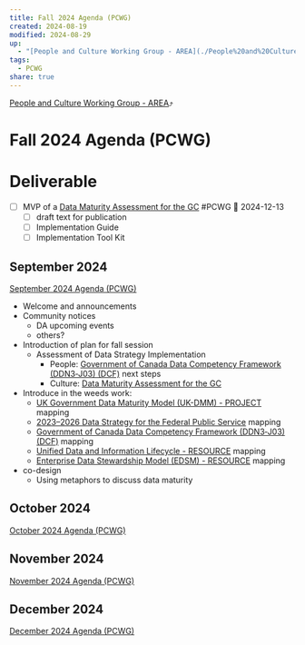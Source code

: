 ```yaml
---
title: Fall 2024 Agenda (PCWG)
created: 2024-08-19
modified: 2024-08-29
up:
  - "[People and Culture Working Group - AREA](./People%20and%20Culture%20Working%20Group%20-%20AREA.md)"
tags:
  - PCWG
share: true
---
```

[People and Culture Working Group - AREA](./People%20and%20Culture%20Working%20Group%20-%20AREA.md)⤴️
# Fall 2024 Agenda (PCWG)

# Deliverable
- [ ] MVP of a [Data Maturity Assessment for the GC](./Data%20Maturity%20Assessment%20for%20the%20GC.md) #PCWG 📅 2024-12-13
	- [ ] draft text for publication
	- [ ] Implementation Guide
	- [ ] Implementation Tool Kit
## September 2024
[September 2024 Agenda (PCWG)](./September%202024%20Agenda%20(PCWG).md)
- Welcome and announcements
- Community notices
	- DA upcoming events
	- others?
- Introduction of plan for fall session
	- Assessment of Data Strategy Implementation
		- People: [Government of Canada Data Competency Framework (DDN3‑J03) (DCF)](./Government%20of%20Canada%20Data%20Competency%20Framework%20(DDN3%E2%80%91J03)%20(DCF).md) next steps
		- Culture: [Data Maturity Assessment for the GC](./Data%20Maturity%20Assessment%20for%20the%20GC.md)
- Introduce in the weeds work:
	- [UK Government Data Maturity Model (UK-DMM) - PROJECT](./UK%20Government%20Data%20Maturity%20Model%20(UK-DMM)%20-%20PROJECT.md) mapping
	- [2023–2026 Data Strategy for the Federal Public Service](2023%E2%80%932026%20Data%20Strategy%20for%20the%20Federal%20Public%20Service.md) mapping
	- [Government of Canada Data Competency Framework (DDN3‑J03) (DCF)](./Government%20of%20Canada%20Data%20Competency%20Framework%20(DDN3%E2%80%91J03)%20(DCF).md) mapping
	- [Unified Data and Information Lifecycle - RESOURCE](Unified%20Data%20and%20Information%20Lifecycle%20-%20RESOURCE.md) mapping
	- [Enterprise Data Stewardship Model (EDSM) - RESOURCE](Enterprise%20Data%20Stewardship%20Model%20(EDSM)%20-%20RESOURCE.md) mapping
- co-design
	- Using metaphors to discuss data maturity
## October 2024
[October 2024 Agenda (PCWG)](October%202024%20Agenda%20(PCWG).md)
## November 2024
[November 2024 Agenda (PCWG)](November%202024%20Agenda%20(PCWG).md)
## December 2024
[December 2024 Agenda (PCWG)](December%202024%20Agenda%20(PCWG).md)
